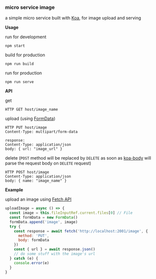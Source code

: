 ### micro service image

a simple micro service built with [Koa](https://koajs.com/), for image upload and serving

**Usage**

run for development
```
npm start
```

build for production
```
npm run build
```

run for production
```
npm run serve
```

**API**

get
```
HTTP GET host/image_name
```

upload (using [FormData](https://developer.mozilla.org/en-US/docs/Web/API/FormData))
```
HTTP PUT host/image
Content-Type: multipart/form-data

response:
Content-Type: application/json
body: { url: "image_url" }
```

delete (`POST` method will be replaced by `DELETE` as soon as [koa-body](https://github.com/dlau/koa-body) will parse the request body on `DELETE` request)
```
HTTP POST host/image
Content-Type: application/json
body: { name: "image_name" }
```

**Example**

upload an image using [Fetch API](https://developer.mozilla.org/en-US/docs/Web/API/Fetch_API)
```javascript
uploadImage = async () => {
  const image = this.fileInputRef.current.files[0] // File
  const formData = new FormData()
  formData.append('image', image)
  try {
    const response = await fetch('http://localhost:2001/image', {
      method: 'PUT',
      body: formData
    })
    const { url } = await response.json()
    // do some stuff with the image's url
  } catch (e) {
    console.error(e)
  }
}
```
